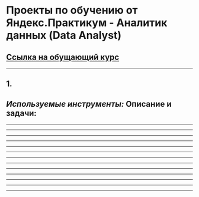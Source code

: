 # Проекты по обучению от Яндекс.Практикум - Аналитик данных (Data Analyst)
## [Ссылка на обущающий курс](https://practicum.yandex.ru/data-analyst/)
---
## 1.[]()
*Используемые инструменты:*
**Описание и задачи:**
---
---
---
---
---
---
---
---
---
---
---
---
---
---

